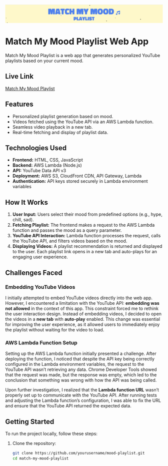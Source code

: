 ![Mood My Mood Playlist Cover](images/screenshot.png)

# Match My Mood Playlist Web App

Match My Mood Playlist is a web app that generates personalized YouTube playlists based on your current mood.

## Live Link
[Match My Mood Playlist](https://d2jssjyx46d2r.cloudfront.net/)


## Features 
- Personalized playlist generation based on mood.
- Videos fetched using the YouTube API via an AWS Lambda function.
- Seamless video playback in a new tab.
- Real-time fetching and display of playlist data.
  
## Technologies Used 
- **Frontend:** HTML, CSS, JavaScript
- **Backend:** AWS Lambda (Node.js)
- **API:** YouTube Data API v3
- **Deployment:** AWS S3, CloudFront CDN, API Gateway, Lambda
- **Authentication:** API keys stored securely in Lambda environment variables

## How It Works 
1. **User Input:** Users select their mood from predefined options (e.g., hype, chill, sad).
2. **Fetching Playlist:** The frontend makes a request to the AWS Lambda function and passes the mood as a query parameter.
3. **YouTube API Interaction:** Lambda function processes the request, calls the YouTube API, and filters videos based on the mood.
4. **Displaying Videos:** A playlist recommendation is returned and displayed to the user. Each playlist link opens in a new tab and auto-plays for an engaging user experience.

## Challenges Faced 

### Embedding YouTube Videos
I initially attempted to embed YouTube videos directly into the web app. However, I encountered a limitation with the YouTube API: **embedding was not allowed** in the context of this app. This constraint forced me to rethink the user interaction design. Instead of embedding videos, I decided to open the videos in a **new tab** with **auto-play** enabled. This change was essential for improving the user experience, as it allowed users to immediately enjoy the playlist without waiting for the video to load. 

### AWS Lambda Function Setup

Setting up the AWS Lambda function initially presented a challenge. After deploying the function, I noticed that despite the API key being correctly configured in the Lambda environment variables, the request to the YouTube API wasn’t retrieving any data. Chrome Developer Tools showed that the request was made, but the response was empty, which led to the conclusion that something was wrong with how the API was being called.

Upon further investigation, I realized that the **Lambda function URL** wasn’t properly set up to communicate with the YouTube API. After running tests and adjusting the Lambda function’s configuration, I was able to fix the URL and ensure that the YouTube API returned the expected data.


## Getting Started 

To run the project locally, follow these steps:

1. Clone the repository:

   ```bash
   git clone https://github.com/yourusername/mood-playlist.git
   cd match-my-mood-playlist
